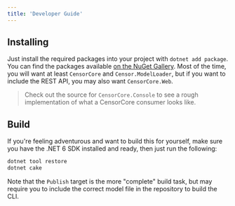 ```yaml
---
title: 'Developer Guide'
---
```


## Installing

Just install the required packages into your project with `dotnet add package`. You can find the packages available [on the NuGet Gallery](https://www.nuget.org/packages?q=censorcore). Most of the time, you will want at least `CensorCore` and `Censor.ModelLoader`, but if you want to include the REST API, you may also want `CensorCore.Web`.

> Check out the source for `CensorCore.Console` to see a rough implementation of what a CensorCore consumer looks like.

## Build

If you're feeling adventurous and want to build this for yourself, make sure you have the .NET 6 SDK installed and ready, then just run the following:

```bash
dotnet tool restore
dotnet cake
```

Note that the `Publish` target is the more "complete" build task, but may require you to include the correct model file in the repository to build the CLI.